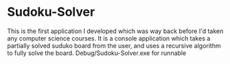 # Sudoku-Solver
This is the first application I developed which was way back before I'd taken any computer science courses. It is a console application which takes a partially solved suduko board from the user, and uses a recursive algorithm to fully solve the board. 
Debug/Sudoku-Solver.exe for runnable
